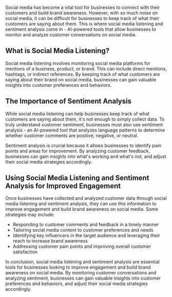
Social media has become a vital tool for businesses to connect with their customers and build brand awareness. However, with so much noise on social media, it can be difficult for businesses to keep track of what their customers are saying about them. This is where social media listening and sentiment analysis come in - AI-powered tools that allow businesses to monitor and analyze customer conversations on social media.

What is Social Media Listening?
-------------------------------

Social media listening involves monitoring social media platforms for mentions of a business, product, or brand. This can include direct mentions, hashtags, or indirect references. By keeping track of what customers are saying about their brand on social media, businesses can gain valuable insights into customer preferences and behaviors.

The Importance of Sentiment Analysis
------------------------------------

While social media listening can help businesses keep track of what customers are saying about them, it's not enough to simply collect data. To truly understand customer sentiment, businesses must also use sentiment analysis - an AI-powered tool that analyzes language patterns to determine whether customer comments are positive, negative, or neutral.

Sentiment analysis is crucial because it allows businesses to identify pain points and areas for improvement. By analyzing customer feedback, businesses can gain insights into what's working and what's not, and adjust their social media strategies accordingly.

Using Social Media Listening and Sentiment Analysis for Improved Engagement
---------------------------------------------------------------------------

Once businesses have collected and analyzed customer data through social media listening and sentiment analysis, they can use this information to improve engagement and build brand awareness on social media. Some strategies may include:

* Responding to customer comments and feedback in a timely manner
* Tailoring social media content to customer preferences and needs
* Identifying key influencers in the target audience and leveraging their reach to increase brand awareness
* Addressing customer pain points and improving overall customer satisfaction

In conclusion, social media listening and sentiment analysis are essential tools for businesses looking to improve engagement and build brand awareness on social media. By monitoring customer conversations and analyzing sentiment, businesses can gain valuable insights into customer preferences and behaviors, and adjust their social media strategies accordingly.
